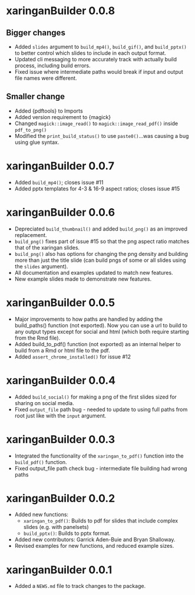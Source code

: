 
# xaringanBuilder 0.0.8

## Bigger changes

* Added `slides` argument to `build_mp4()`, `build_gif()`, and `build_pptx()` to better control which slides to include in each output format.
* Updated cli messaging to more accurately track with actually build process, including build errors.
* Fixed issue where intermediate paths would break if input and output file names were different.

## Smaller change

* Added {pdftools} to Imports
* Added version requirement to {magick}
* Changed `magick::image_read()` to `magick::image_read_pdf()` inside `pdf_to_png()`
* Modified the `print_build_status()` to use `paste0()`...was causing a bug using glue syntax.

# xaringanBuilder 0.0.7

* Added `build_mp4()`; closes issue #11
* Added pptx templates for 4-3 & 16-9 aspect ratios; closes issue #15

# xaringanBuilder 0.0.6

* Depreciated `build_thumbnail()` and added `build_png()` as an improved replacement.
* `build_png()` fixes part of issue #15 so that the png aspect ratio matches that of the xaringan slides.
* `build_png()` also has options for changing the png density and building more than just the title slide (can build pngs of some or all slides using the `slides` argument).
* All documentation and examples updated to match new features.
* New example slides made to demonstrate new features.

# xaringanBuilder 0.0.5

* Major improvements to how paths are handled by adding the build_paths() function (not exported). Now you can use a url to build to any output types except for social and html (which both require starting from the Rmd file).
* Added build_to_pdf() function (not exported) as an internal helper to build from a Rmd or html file to the pdf.
* Added `assert_chrome_installed()` for issue #12

# xaringanBuilder 0.0.4

* Added `build_social()` for making a png of the first slides sized for sharing on social media.
* Fixed `output_file` path bug - needed to update to using full paths from root just like with the `input` argument.

# xaringanBuilder 0.0.3

* Integrated the functionality of the `xaringan_to_pdf()` function into the `build_pdf()` function.
* Fixed output_file path check bug - intermediate file building had wrong paths

# xaringanBuilder 0.0.2

* Added new functions:
  - `xaringan_to_pdf()`: Builds to pdf for slides that include complex slides (e.g. with panelsets)
  - `build_pptx()`: Builds to pptx format.
* Added new contributors: Garrick Aden-Buie and Bryan Shalloway.
* Revised examples for new functions, and reduced example sizes.

# xaringanBuilder 0.0.1

* Added a `NEWS.md` file to track changes to the package.
